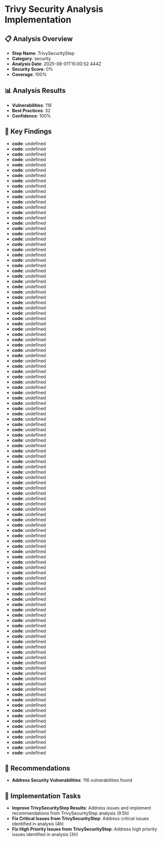 # Trivy Security Analysis Implementation

## 📋 Analysis Overview
- **Step Name**: TrivySecurityStep
- **Category**: security
- **Analysis Date**: 2025-08-01T15:00:52.444Z
- **Security Score**: 0%
- **Coverage**: 100%

## 📊 Analysis Results
- **Vulnerabilities**: 116
- **Best Practices**: 32
- **Confidence**: 100%

## 🎯 Key Findings
- **code**: undefined
- **code**: undefined
- **code**: undefined
- **code**: undefined
- **code**: undefined
- **code**: undefined
- **code**: undefined
- **code**: undefined
- **code**: undefined
- **code**: undefined
- **code**: undefined
- **code**: undefined
- **code**: undefined
- **code**: undefined
- **code**: undefined
- **code**: undefined
- **code**: undefined
- **code**: undefined
- **code**: undefined
- **code**: undefined
- **code**: undefined
- **code**: undefined
- **code**: undefined
- **code**: undefined
- **code**: undefined
- **code**: undefined
- **code**: undefined
- **code**: undefined
- **code**: undefined
- **code**: undefined
- **code**: undefined
- **code**: undefined
- **code**: undefined
- **code**: undefined
- **code**: undefined
- **code**: undefined
- **code**: undefined
- **code**: undefined
- **code**: undefined
- **code**: undefined
- **code**: undefined
- **code**: undefined
- **code**: undefined
- **code**: undefined
- **code**: undefined
- **code**: undefined
- **code**: undefined
- **code**: undefined
- **code**: undefined
- **code**: undefined
- **code**: undefined
- **code**: undefined
- **code**: undefined
- **code**: undefined
- **code**: undefined
- **code**: undefined
- **code**: undefined
- **code**: undefined
- **code**: undefined
- **code**: undefined
- **code**: undefined
- **code**: undefined
- **code**: undefined
- **code**: undefined
- **code**: undefined
- **code**: undefined
- **code**: undefined
- **code**: undefined
- **code**: undefined
- **code**: undefined
- **code**: undefined
- **code**: undefined
- **code**: undefined
- **code**: undefined
- **code**: undefined
- **code**: undefined
- **code**: undefined
- **code**: undefined
- **code**: undefined
- **code**: undefined
- **code**: undefined
- **code**: undefined
- **code**: undefined
- **code**: undefined
- **code**: undefined
- **code**: undefined
- **code**: undefined
- **code**: undefined
- **code**: undefined
- **code**: undefined
- **code**: undefined
- **code**: undefined
- **code**: undefined
- **code**: undefined
- **code**: undefined
- **code**: undefined
- **code**: undefined
- **code**: undefined
- **code**: undefined
- **code**: undefined
- **code**: undefined
- **code**: undefined
- **code**: undefined
- **code**: undefined
- **code**: undefined
- **code**: undefined
- **code**: undefined
- **code**: undefined
- **code**: undefined
- **code**: undefined
- **code**: undefined
- **code**: undefined
- **code**: undefined
- **code**: undefined
- **code**: undefined
- **code**: undefined

## 📝 Recommendations
- **Address Security Vulnerabilities**: 116 vulnerabilities found

## 🔧 Implementation Tasks
- **Improve TrivySecurityStep Results**: Address issues and implement recommendations from TrivySecurityStep analysis (9.5h)
- **Fix Critical Issues from TrivySecurityStep**: Address critical issues identified in analysis (4h)
- **Fix High Priority Issues from TrivySecurityStep**: Address high priority issues identified in analysis (3h)
